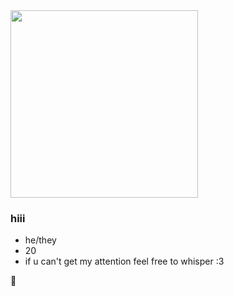 <img src="https://img1.picmix.com/output/pic/normal/7/8/2/9/11929287_b3935.gif" width="300" />

### hiii
- he/they
- 20
- if u can't get my attention feel free to whisper :3

🤙
